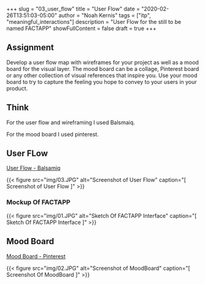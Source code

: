 +++
slug = "03_user_flow"
title = "User Flow"
date = "2020-02-26T13:51:03-05:00"
author = "Noah Kernis"
tags = ["itp", "meaningful_interactions"]
description = "User Flow for the still to be named FACTAPP"
showFullContent = false
draft = true
+++

## Assignment

Develop a user flow map with wireframes for your project as well as a mood board for the visual layer. The mood board can be a collage, Pinterest board or any other collection of visual references that inspire you. Use your mood board to try to capture the feeling you hope to convey to your users in your product.

## Think

For the user flow and wireframing I used Balsmaiq. 

For the mood board I used pinterest.

## User FLow

[User Flow - Balsamiq](https://balsamiq.cloud/s9gq439/peuj7a5)

{{< figure src="img/03.JPG" alt="Screenshot of User Flow" caption="[ Screenshot of User Flow ]" >}}

### Mockup Of FACTAPP

{{< figure src="img/01.JPG" alt="Sketch Of FACTAPP Interface" caption="[ Sketch Of FACTAPP Interface ]" >}}

## Mood Board

[Mood Board - Pinterest](https://pin.it/ddszHuT)

{{< figure src="img/02.JPG" alt="Screenshot of MoodBoard" caption="[ Screenshot Of MoodBoard ]" >}}
